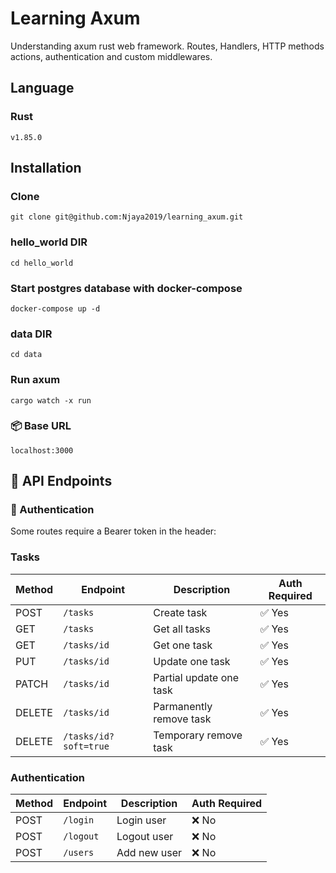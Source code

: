 # Learning Axum
Understanding axum rust web framework. Routes, Handlers, HTTP methods actions, authentication and custom middlewares.

## Language
### Rust
```
v1.85.0
```

## Installation
### Clone
```
git clone git@github.com:Njaya2019/learning_axum.git
```

### hello_world DIR
```
cd hello_world
```

### Start postgres database with docker-compose
```
docker-compose up -d
```

### data DIR
```
cd data
```

### Run axum
```
cargo watch -x run
```

### 📦 Base URL
```
localhost:3000
```

## 📘 API Endpoints

### 🔐 Authentication
Some routes require a Bearer token in the header:

### Tasks

| Method | Endpoint              | Description              | Auth Required |
|--------|-----------------------|--------------------------|---------------|
| POST   | `/tasks`              | Create task              | ✅ Yes        |
| GET    | `/tasks`              | Get all tasks            | ✅ Yes        |
| GET    | `/tasks/id`           | Get one task             | ✅ Yes        |
| PUT    | `/tasks/id`           | Update one task          | ✅ Yes        |
| PATCH  | `/tasks/id`           | Partial update one task  | ✅ Yes        |
| DELETE | `/tasks/id`           | Parmanently remove task  | ✅ Yes        |
| DELETE | `/tasks/id?soft=true` | Temporary remove task    | ✅ Yes        |


### Authentication
| Method | Endpoint              | Description              | Auth Required |
|--------|-----------------------|--------------------------|---------------|
| POST   | `/login`              | Login user               | ❌ No         |
| POST   | `/logout`             | Logout user              | ❌ No         |
| POST   | `/users`              | Add new user             | ❌ No         |
